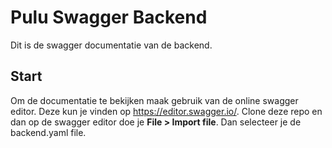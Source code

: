 # Pulu Swagger Backend

Dit is de swagger documentatie van de backend.

## Start

Om de documentatie te bekijken maak gebruik van de online swagger editor.
Deze kun je vinden op https://editor.swagger.io/. Clone deze repo en dan op de swagger editor doe je **File > Import file**. Dan selecteer je de backend.yaml file.